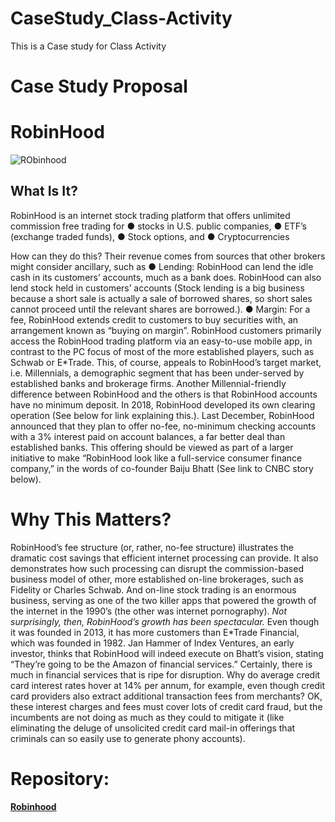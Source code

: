 # CaseStudy_Class-Activity
This is a Case study for Class Activity


# Case Study Proposal
# RobinHood

![RObinhood](https://user-images.githubusercontent.com/85688247/158792891-336cb593-fc45-4521-af81-a6fee0642e74.jpg)


## What Is It?
RobinHood is an internet stock trading platform that offers unlimited commission free trading for
● stocks in U.S. public companies,
● ETF’s (exchange traded funds),
● Stock options, and
● Cryptocurrencies

How can they do this? Their revenue comes from sources that other brokers might consider ancillary,
such as
● Lending: RobinHood can lend the idle cash in its customers’ accounts, much as a bank does.
RobinHood can also lend stock held in customers’ accounts (Stock lending is a big business
because a short sale is actually a sale of borrowed shares, so short sales cannot proceed until the
relevant shares are borrowed.).
● Margin: For a fee, RobinHood extends credit to customers to buy securities with, an arrangement
known as “buying on margin”.
RobinHood customers primarily access the RobinHood trading platform via an easy-to-use mobile app, in
contrast to the PC focus of most of the more established players, such as Schwab or E*Trade. This, of
course, appeals to RobinHood’s target market, i.e. Millennials, a demographic segment that has been
under-served by established banks and brokerage firms. Another Millennial-friendly difference between
RobinHood and the others is that RobinHood accounts have no minimum deposit.
In 2018, RobinHood developed its own clearing operation (See below for link explaining this.).
Last December, RobinHood announced that they plan to offer no-fee, no-minimum checking accounts
with a 3% interest paid on account balances, a far better deal than established banks. This offering should
be viewed as part of a larger initiative to make “RobinHood look like a full-service consumer finance
company,” in the words of co-founder Baiju Bhatt (See link to CNBC story below).


# Why This Matters?

RobinHood’s fee structure (or, rather, no-fee structure) illustrates the dramatic cost savings that efficient
internet processing can provide. It also demonstrates how such processing can disrupt the
commission-based business model of other, more established on-line brokerages, such as Fidelity or
Charles Schwab. And on-line stock trading is an enormous business, serving as one of the two killer apps
that powered the growth of the internet in the 1990’s (the other was internet pornography).
*Not surprisingly, then, RobinHood’s growth has been spectacular.* Even though it was founded in 2013, it has more customers than E*Trade Financial, which was founded in 1982. Jan Hammer of Index
Ventures, an early investor, thinks that RobinHood will indeed execute on Bhatt’s vision, stating
“They’re going to be the Amazon of financial services.”
Certainly, there is much in financial services that is ripe for disruption. Why do average credit card
interest rates hover at 14% per annum, for example, even though credit card providers also extract
additional transaction fees from merchants? OK, these interest charges and fees must cover lots of credit
card fraud, but the incumbents are not doing as much as they could to mitigate it (like eliminating the
deluge of unsolicited credit card mail-in offerings that criminals can so easily use to generate phony
accounts).


# Repository:  

**[Robinhood](https://robinhood.com/us/en/)**


